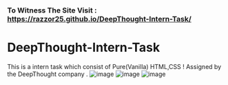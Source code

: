 ### To Witness The Site Visit : https://razzor25.github.io/DeepThought-Intern-Task/

# DeepThought-Intern-Task
This is a intern task which consist of Pure(Vanilla) HTML,CSS ! Assigned by the DeepThought company .
![image](https://user-images.githubusercontent.com/88974573/181689414-bd5a6088-5cea-47f4-9ffe-92c9d9ce57b0.png)
![image](https://user-images.githubusercontent.com/88974573/181689527-f0aad87e-5fec-436c-a835-c1ffff51b815.png)
![image](https://user-images.githubusercontent.com/88974573/181689553-e5be91d7-56e4-45ea-89ad-315b664d9b87.png)

